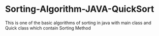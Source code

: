 # Sorting-Algorithm-JAVA-QuickSort
 This is one of the basic algorithms of sorting in java with main class and Quick class which contain Sorting Method
